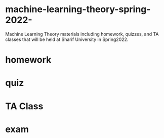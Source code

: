 # machine-learning-theory-spring-2022-
Machine Learning Theory materials including homework, quizzes, and TA classes that will be held at Sharif University in Spring2022.

# homework

# quiz

# TA Class

# exam
